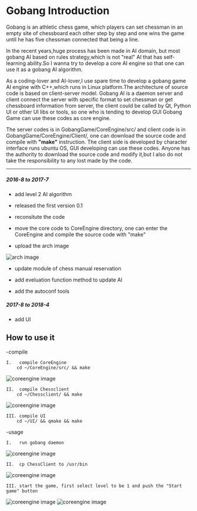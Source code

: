 # Gobang Introduction 

Gobang is an athletic chess game, which players can set chessman in an empty site of chessboard each other step by step and one wins the game until he has five chessman connected that being a line. 

In the recent years,huge process has been made in AI domain, but most gobang AI based on rules strategy,which is not "real" AI that has self-learning ability.So I wanna try to develop a core AI engine so that one can use it as a gobang AI algorithm. 

As a coding-lover and AI-lover,I use spare time to develop a gobang game AI engine with C++,which runs in Linux platform.The architecture of source code is based on client-server model. Gobang AI is a daemon server and client connect the server with specific format to set chessman or get chessboard information from server, the client could be called by Qt, Python UI or other UI libs or tools, so one who is tending to develop GUI Gobang Game can use these codes as core engine.

The server codes is in GobangGame/CoreEngine/src/ and client code is in GobangGame/CoreEngine/Client/, one can download the source code and compile with **"make"** instruction. The client side is developed by character interface runs ubuntu OS, GUI developing can use these codes. Anyone has the authority to download the source code and modify it,but I also do not take the responsibility to any lost made by the code.


---
##### 2016-8 to 2017-7

- add level 2 AI algorithm 

- released the first version 0.1

- reconsitute the code

- move the core code to CoreEngine directory, one can enter the CoreEngine and compile
  the source code with "make"

- upload the arch image

![arch image](https://github.com/VizXu/GobangGame/blob/master/CoreEngine/src/img/arch.png)

- update module of chess manual reservation

- add eveluation function method to update AI 

- add the autoconf tools

##### 2017-8 to 2018-4
- add UI

## How to use it

-compile

	I.   compile CoreEngine
		cd ~/CoreEngine/src/ && make
![coreengine image](https://github.com/VizXu/GobangGame/blob/master/CoreEngine/src/img/1.png)

	II.  compile Chessclient
		cd ~/Chessclient/ && make
![coreengine image](https://github.com/VizXu/GobangGame/blob/master/CoreEngine/src/img/3.png)

	III. compile UI
		cd ~/UI/ && qmake && make

-usage

	I.   run gobang daemon
![coreengine image](https://github.com/VizXu/GobangGame/blob/master/CoreEngine/src/img/2.png)

	II.  cp ChessClient to /usr/bin
![coreengine image](https://github.com/VizXu/GobangGame/blob/master/CoreEngine/src/img/4.png)

	III. start the game, first select level to be 1 and push the "Start game" button
![coreengine image](https://github.com/VizXu/GobangGame/blob/master/CoreEngine/src/img/5.png)
![coreengine image](https://github.com/VizXu/GobangGame/blob/master/CoreEngine/src/img/6.png)


